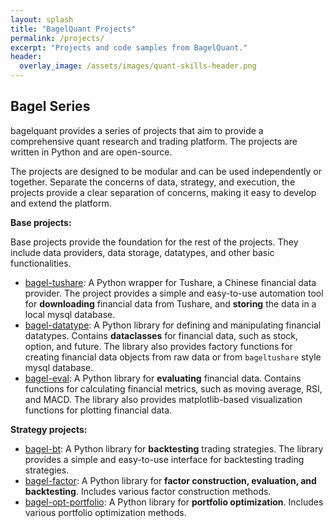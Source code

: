 ```yaml
---
layout: splash
title: "BagelQuant Projects"
permalink: /projects/
excerpt: "Projects and code samples from BagelQuant."
header:
  overlay_image: /assets/images/quant-skills-header.png
---
```


## Bagel Series

bagelquant provides a series of projects that aim to provide a comprehensive quant research and trading platform. The projects are written in Python and are open-source. 

The projects are designed to be modular and can be used independently or together. Separate the concerns of data, strategy, and execution, the projects provide a clear separation of concerns, making it easy to develop and extend the platform.

**Base projects:**

Base projects provide the foundation for the rest of the projects. They include data providers, data storage, datatypes, and other basic functionalities.

- [bagel-tushare](bagel-tushare/bagel-tushare.md): A Python wrapper for Tushare, a Chinese financial data provider. The project provides a simple and easy-to-use automation tool for **downloading** financial data from Tushare, and **storing** the data in a local mysql database.
- [bagel-datatype](https://github.com/bagelquant/bagel-datatype): A Python library for defining and manipulating financial datatypes. Contains **dataclasses** for financial data, such as stock, option, and future. The library also provides factory functions for creating financial data objects from raw data or from `bageltushare` style mysql database.
- [bagel-eval](https://github.com/bagelquant/bagel-eval): A Python library for **evaluating** financial data. Contains functions for calculating financial metrics, such as moving average, RSI, and MACD. The library also provides matplotlib-based visualization functions for plotting financial data.

**Strategy projects:**

- [bagel-bt](): A Python library for **backtesting** trading strategies. The library provides a simple and easy-to-use interface for backtesting trading strategies. 
- [bagel-factor](): A Python library for **factor construction, evaluation, and backtesting**. Includes various factor construction methods.
- [bagel-opt-portfolio](): A Python library for **portfolio optimization**. Includes various portfolio optimization methods.

